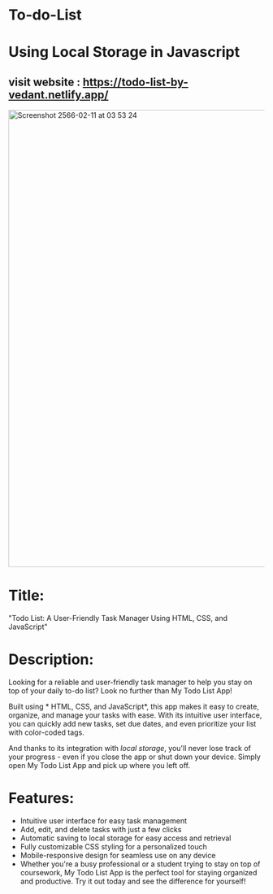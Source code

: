 # To-do-List
# Using Local Storage in Javascript
## visit website : https://todo-list-by-vedant.netlify.app/

<img width="900" alt="Screenshot 2566-02-11 at 03 53 24" src="https://user-images.githubusercontent.com/106603826/218210410-15b27a31-935f-42fb-9e34-3296bccc9aac.png">


# Title:
"Todo List: A User-Friendly Task Manager Using HTML, CSS, and JavaScript"

# Description:
Looking for a reliable and user-friendly task manager to help you stay on top of your daily to-do list? Look no further than My Todo List App!

Built using * HTML, CSS, and JavaScript*, this app makes it easy to create, organize, and manage your tasks with ease. With its intuitive user interface, you can quickly add new tasks, set due dates, and even prioritize your list with color-coded tags.

And thanks to its integration with *local storage*, you'll never lose track of your progress - even if you close the app or shut down your device. Simply open My Todo List App and pick up where you left off.

# Features:
- Intuitive user interface for easy task management
- Add, edit, and delete tasks with just a few clicks
- Automatic saving to local storage for easy access and retrieval
- Fully customizable CSS styling for a personalized touch
- Mobile-responsive design for seamless use on any device
- Whether you're a busy professional or a student trying to stay on top of coursework, My Todo List App is the perfect tool for staying organized and productive. Try it out today and see the difference for yourself!
